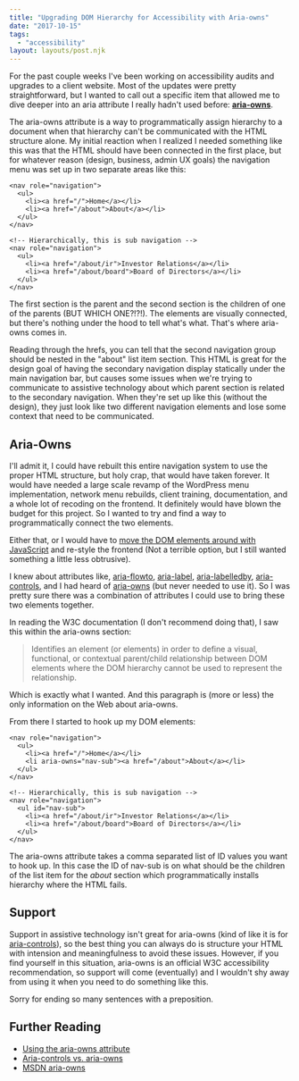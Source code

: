 ```yaml
---
title: "Upgrading DOM Hierarchy for Accessibility with Aria-owns"
date: "2017-10-15"
tags:
  - "accessibility"
layout: layouts/post.njk
---
```


For the past couple weeks I've been working on accessibility audits and upgrades to a client website. Most of the updates were pretty straightforward, but I wanted to call out a specific item that allowed me to dive deeper into an aria attribute I really hadn't used before: [**aria-owns**](http://oaa-accessibility.org/example/42/).

The aria-owns attribute is a way to programmatically assign hierarchy to a document when that hierarchy can't be communicated with the HTML structure alone. My initial reaction when I realized I needed something like this was that the HTML should have been connected in the first place, but for whatever reason (design, business, admin UX goals) the navigation menu was set up in two separate areas like this:

```
<nav role="navigation">
  <ul>
    <li><a href="/">Home</a></li>
    <li><a href="/about">About</a></li>
  </ul>
</nav>

<!-- Hierarchically, this is sub navigation -->
<nav role="navigation">
  <ul>
    <li><a href="/about/ir">Investor Relations</a></li>
    <li><a href="/about/board">Board of Directors</a></li>
  </ul>
</nav>
```

The first section is the parent and the second section is the children of one of the parents (BUT WHICH ONE?!?!). The elements are visually connected, but there's nothing under the hood to tell what's what. That's where aria-owns comes in.

Reading through the hrefs, you can tell that the second navigation group should be nested in the "about" list item section. This HTML is great for the design goal of having the secondary navigation display statically under the main navigation bar, but causes some issues when we're trying to communicate to assistive technology about which parent section is related to the secondary navigation. When they're set up like this (without the design), they just look like two different navigation elements and lose some context that need to be communicated.

## Aria-Owns

I'll admit it, I could have rebuilt this entire navigation system to use the proper HTML structure, but holy crap, that would have taken forever. It would have needed a large scale revamp of the WordPress menu implementation, network menu rebuilds, client training, documentation, and a whole lot of recoding on the frontend. It definitely would have blown the budget for this project. So I wanted to try and find a way to programmatically connect the two elements.

Either that, or I would have to [move the DOM elements around with JavaScript](https://github.com/timwright12/util.move) and re-style the frontend (Not a terrible option, but I still wanted something a little less obtrusive).

I knew about attributes like, [aria-flowto](blog/changing-reading-order-page-aria-flowto/), [aria-label](https://developer.mozilla.org/en-US/docs/Web/Accessibility/ARIA/ARIA_Techniques/Using_the_aria-label_attribute), [aria-labelledby](https://developer.mozilla.org/en-US/docs/Web/Accessibility/ARIA/ARIA_Techniques/Using_the_aria-labelledby_attribute), [aria-controls](https://www.w3.org/TR/wai-aria/states_and_properties#aria-controls), and I had heard of [aria-owns](https://www.w3.org/TR/wai-aria/states_and_properties#aria-owns) (but never needed to use it). So I was pretty sure there was a combination of attributes I could use to bring these two elements together.

In reading the W3C documentation (I don't recommend doing that), I saw this within the aria-owns section:

> Identifies an element (or elements) in order to define a visual, functional, or contextual parent/child relationship between DOM elements where the DOM hierarchy cannot be used to represent the relationship.

Which is exactly what I wanted. And this paragraph is (more or less) the only information on the Web about aria-owns.

From there I started to hook up my DOM elements:

```
<nav role="navigation">
  <ul>
    <li><a href="/">Home</a></li>
    <li aria-owns="nav-sub"><a href="/about">About</a></li>
  </ul>
</nav>

<!-- Hierarchically, this is sub navigation -->
<nav role="navigation">
  <ul id="nav-sub">
    <li><a href="/about/ir">Investor Relations</a></li>
    <li><a href="/about/board">Board of Directors</a></li>
  </ul>
</nav>
```

The aria-owns attribute takes a comma separated list of ID values you want to hook up. In this case the ID of nav-sub is on what should be the children of the list item for the _about_ section which programmatically installs hierarchy where the HTML fails.

## Support

Support in assistive technology isn't great for aria-owns (kind of like it is for [aria-controls](http://www.heydonworks.com/article/aria-controls-is-poop)), so the best thing you can always do is structure your HTML with intension and meaningfulness to avoid these issues. However, if you find yourself in this situation, aria-owns is an official W3C accessibility recommendation, so support will come (eventually) and I wouldn't shy away from using it when you need to do something like this.

Sorry for ending so many sentences with a preposition.

## Further Reading

- [Using the aria-owns attribute](https://tink.uk/using-the-aria-owns-attribute/)
- [Aria-controls vs. aria-owns](https://stackoverflow.com/questions/34003530/what-is-the-difference-between-aria-owns-and-aria-controls)
- [MSDN aria-owns](https://msdn.microsoft.com/en-us/library/cc848876\(v=vs.85\).aspx"")
